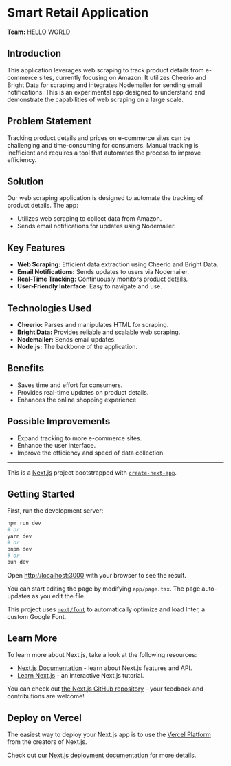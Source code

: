 # Smart Retail Application

**Team:** HELLO WORLD

## Introduction

This application leverages web scraping to track product details from e-commerce sites, currently focusing on Amazon. It utilizes Cheerio and Bright Data for scraping and integrates Nodemailer for sending email notifications. This is an experimental app designed to understand and demonstrate the capabilities of web scraping on a large scale.

## Problem Statement

Tracking product details and prices on e-commerce sites can be challenging and time-consuming for consumers. Manual tracking is inefficient and requires a tool that automates the process to improve efficiency.

## Solution

Our web scraping application is designed to automate the tracking of product details. The app:
- Utilizes web scraping to collect data from Amazon.
- Sends email notifications for updates using Nodemailer.

## Key Features

- **Web Scraping:** Efficient data extraction using Cheerio and Bright Data.
- **Email Notifications:** Sends updates to users via Nodemailer.
- **Real-Time Tracking:** Continuously monitors product details.
- **User-Friendly Interface:** Easy to navigate and use.

## Technologies Used

- **Cheerio:** Parses and manipulates HTML for scraping.
- **Bright Data:** Provides reliable and scalable web scraping.
- **Nodemailer:** Sends email updates.
- **Node.js:** The backbone of the application.

## Benefits

- Saves time and effort for consumers.
- Provides real-time updates on product details.
- Enhances the online shopping experience.

## Possible Improvements

- Expand tracking to more e-commerce sites.
- Enhance the user interface.
- Improve the efficiency and speed of data collection.

---------------------------------------------------------------------------------


This is a [Next.js](https://nextjs.org/) project bootstrapped with [`create-next-app`](https://github.com/vercel/next.js/tree/canary/packages/create-next-app).

## Getting Started

First, run the development server:

```bash
npm run dev
# or
yarn dev
# or
pnpm dev
# or
bun dev
```

Open [http://localhost:3000](http://localhost:3000) with your browser to see the result.

You can start editing the page by modifying `app/page.tsx`. The page auto-updates as you edit the file.

This project uses [`next/font`](https://nextjs.org/docs/basic-features/font-optimization) to automatically optimize and load Inter, a custom Google Font.

## Learn More

To learn more about Next.js, take a look at the following resources:

- [Next.js Documentation](https://nextjs.org/docs) - learn about Next.js features and API.
- [Learn Next.js](https://nextjs.org/learn) - an interactive Next.js tutorial.

You can check out [the Next.js GitHub repository](https://github.com/vercel/next.js/) - your feedback and contributions are welcome!

## Deploy on Vercel

The easiest way to deploy your Next.js app is to use the [Vercel Platform](https://vercel.com/new?utm_medium=default-template&filter=next.js&utm_source=create-next-app&utm_campaign=create-next-app-readme) from the creators of Next.js.

Check out our [Next.js deployment documentation](https://nextjs.org/docs/deployment) for more details.
